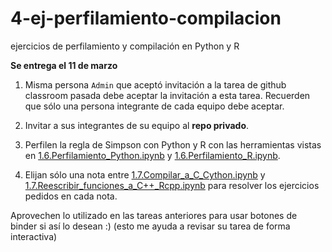 # 4-ej-perfilamiento-compilacion
ejercicios de perfilamiento y compilación en Python y R

**Se entrega el 11 de marzo**

1. Misma persona `Admin` que aceptó invitación a la tarea de github classroom pasada debe aceptar la invitación a esta tarea. Recuerden que sólo una persona integrante de cada equipo debe aceptar.

2. Invitar a sus integrantes de su equipo al **repo privado**. 

3. Perfilen la regla de Simpson con Python y R con las herramientas vistas en [1.6.Perfilamiento_Python.ipynb](1.6.Perfilamiento_Python.ipynb) y [1.6.Perfilamiento_R.ipynb](1.6.Perfilamiento_R.ipynb). 

4. Elijan sólo una nota entre [1.7.Compilar_a_C_Cython.ipynb](1.7.Compilar_a_C_Cython.ipynb) y [1.7.Reescribir_funciones_a_C++_Rcpp.ipynb](1.7.Reescribir_funciones_a_C++_Rcpp.ipynb) para resolver los ejercicios pedidos en cada nota.

Aprovechen lo utilizado en las tareas anteriores para usar botones de binder si así lo desean :) (esto me ayuda a revisar su tarea de forma interactiva)
